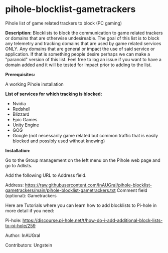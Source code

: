 # pihole-blocklist-gametrackers
Pihole list of game related trackers to block (PC gaming)

**Description:**
Blocklists to block the communication to game related trackers or domains that are otherwise undesireable.
The goal of this list is to block any telemetry and tracking domains that are used by game related services ONLY. Any domains that are general or impact the use of said service or application. If that is something people desire perhaps we can make a "paranoid" version of this list.
Feel free to log an issue if you want to have a domain added and it will be tested for impact prior to adding to the list.


**Prerequisites:**

A working Pihole installation

**List of services for which tracking is blocked:**
- Nvidia
- Redshell
- Blizzard
- Epic Games
- Unity Engine
- GOG
- Google (not necessarily game related but common traffic that is easily blocked and possibly used without knowing)

**Installation:**

Go to the Group management on the left menu on the Pihole web page and go to Adlists.

Add the following URL to Address field.

Address: https://raw.githubusercontent.com/InAUGral/pihole-blocklist-gametrackers/main/pihole-blocklist-gametrackers.txt
Comment field (optional): Gametrackers

Here are Tutorials where you can learn how to add blocklists to  Pi-hole in more detail if you need:

Pi-hole: https://discourse.pi-hole.net/t/how-do-i-add-additional-block-lists-to-pi-hole/259

Author:
InAUGral

Contributors:
Ungstein
